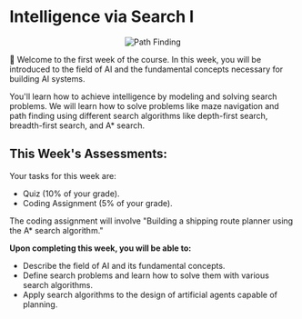 # Intelligence via Search I

<p align="center">
  <img src="../../images/path-finding-img.png" alt="Path Finding" />
</p>
👋 Welcome to the first week of the course. In this week, you will be introduced to the field of AI and the fundamental concepts necessary for building AI systems.

You'll learn how to achieve intelligence by modeling and solving search problems. We will learn how to solve problems like maze navigation and path finding using different search algorithms like depth-first search, breadth-first search, and A\* search.

## This Week's Assessments:

Your tasks for this week are:

- Quiz (10% of your grade).
- Coding Assignment (5% of your grade).

The coding assignment will involve "Building a shipping route planner using the A\* search algorithm."

**Upon completing this week, you will be able to:**

- Describe the field of AI and its fundamental concepts.
- Define search problems and learn how to solve them with various search algorithms.
- Apply search algorithms to the design of artificial agents capable of planning.
